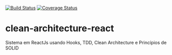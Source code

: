 [![Build Status](https://travis-ci.com/edudsf/clean-architecture-react.svg?branch=master)](https://travis-ci.com/edudsf/clean-architecture-react)
[![Coverage Status](https://coveralls.io/repos/github/edudsf/clean-architecture-react/badge.svg)](https://coveralls.io/github/edudsf/clean-architecture-react)

# clean-architecture-react
Sistema em ReactJs usando Hooks, TDD, Clean Architecture e Princípios de SOLID
